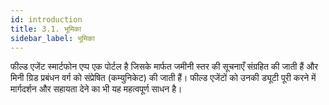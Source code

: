 ```yaml
---
id: introduction
title: 3.1. भूमिका
sidebar_label: भूमिका
---
```


फील्ड एजेंट स्मार्टफोन एप्प एक पोर्टल है जिसके मार्फत जमीनी स्तर की सूचनाएँ संग्रहित की जाती हैं और मिनी ग्रिड प्रबंधन वर्ग को संप्रेषित (कम्युनिकेट) की जाती हैं। फील्ड एजेंटों को उनकी ड्यूटी पूरी करने में मार्गदर्शन और सहायता देने का भी यह महत्वपूर्ण साधन है।